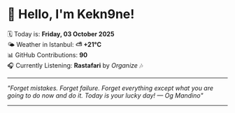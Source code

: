 # 👋 Hello, I'm Kekn9ne!

🗓️ Today is: **Friday, 03 October 2025**  
🌤️ Weather in Istanbul: **⛅️  +21°C**  
📊 GitHub Contributions: **90**  
🎧 Currently Listening: **Rastafari** by *Organize* 🎶

---

_"Forget mistakes. Forget failure. Forget everything except what you are going to do now and do it. Today is your lucky day! — *Og Mandino*"_

---
